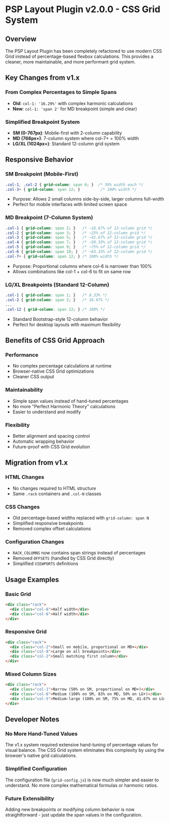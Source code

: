 # PSP Layout Plugin v2.0.0 - CSS Grid System

## Overview

The PSP Layout Plugin has been completely refactored to use modern CSS Grid instead of percentage-based flexbox calculations. This provides a cleaner, more maintainable, and more performant grid system.

## Key Changes from v1.x

### From Complex Percentages to Simple Spans
- **Old**: `col-1: '16.29%'` with complex harmonic calculations
- **New**: `col-1: 'span 2'` for MD breakpoint (simple and clear)

### Simplified Breakpoint System
- **SM (0-767px)**: Mobile-first with 2-column capability
- **MD (768px+)**: 7-column system where col-7+ = 100% width
- **LG/XL (1024px+)**: Standard 12-column grid system

## Responsive Behavior

### SM Breakpoint (Mobile-First)
```css
.col-1, .col-2 { grid-column: span 6; }  /* 50% width each */
.col-3+ { grid-column: span 12; }         /* 100% width */
```
- Purpose: Allows 2 small columns side-by-side, larger columns full-width
- Perfect for mobile interfaces with limited screen space

### MD Breakpoint (7-Column System)
```css
.col-1 { grid-column: span 2; }   /* ~16.67% of 12-column grid */
.col-2 { grid-column: span 3; }   /* ~25% of 12-column grid */
.col-3 { grid-column: span 5; }   /* ~41.67% of 12-column grid */
.col-4 { grid-column: span 7; }   /* ~58.33% of 12-column grid */
.col-5 { grid-column: span 9; }   /* ~75% of 12-column grid */
.col-6 { grid-column: span 10; }  /* ~83.33% of 12-column grid */
.col-7+ { grid-column: span 12; } /* 100% width */
```
- Purpose: Proportional columns where col-6 is narrower than 100%
- Allows combinations like col-1 + col-6 to fit on same row

### LG/XL Breakpoints (Standard 12-Column)
```css
.col-1 { grid-column: span 1; }   /* 8.33% */
.col-2 { grid-column: span 2; }   /* 16.67% */
...
.col-12 { grid-column: span 12; } /* 100% */
```
- Standard Bootstrap-style 12-column behavior
- Perfect for desktop layouts with maximum flexibility

## Benefits of CSS Grid Approach

### Performance
- No complex percentage calculations at runtime
- Browser-native CSS Grid optimizations
- Cleaner CSS output

### Maintainability  
- Simple span values instead of hand-tuned percentages
- No more "Perfect Harmonic Theory" calculations
- Easier to understand and modify

### Flexibility
- Better alignment and spacing control
- Automatic wrapping behavior
- Future-proof with CSS Grid evolution

## Migration from v1.x

### HTML Changes
- No changes required to HTML structure
- Same `.rack` containers and `.col-N` classes

### CSS Changes
- Old percentage-based widths replaced with `grid-column: span N`
- Simplified responsive breakpoints
- Removed complex offset calculations

### Configuration Changes
- `RACK_COLUMNS` now contains span strings instead of percentages
- Removed `OFFSETS` (handled by CSS Grid directly)
- Simplified `VIEWPORTS` definitions

## Usage Examples

### Basic Grid
```html
<div class="rack">
  <div class="col-6">Half width</div>
  <div class="col-6">Half width</div>
</div>
```

### Responsive Grid
```html
<div class="rack">
  <div class="col-2">Small on mobile, proportional on MD+</div>
  <div class="col-8">Large on all breakpoints</div>
  <div class="col-2">Small matching first column</div>
</div>
```

### Mixed Column Sizes
```html
<div class="rack">
  <div class="col-1">Narrow (50% on SM, proportional on MD+)</div>
  <div class="col-6">Medium (100% on SM, 83% on MD, 50% on LG+)</div>
  <div class="col-5">Medium-large (100% on SM, 75% on MD, 41.67% on LG+)</div>
</div>
```

## Developer Notes

### No More Hand-Tuned Values
The v1.x system required extensive hand-tuning of percentage values for visual balance. The CSS Grid system eliminates this complexity by using the browser's native grid calculations.

### Simplified Configuration
The configuration file (`grid-config.js`) is now much simpler and easier to understand. No more complex mathematical formulas or harmonic ratios.

### Future Extensibility
Adding new breakpoints or modifying column behavior is now straightforward - just update the span values in the configuration.